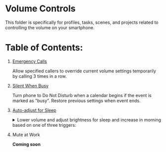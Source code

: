 # Volume Controls
This folder is specifically for profiles, tasks, scenes, and projects related to controlling the volume on your smartphone.

# Table of Contents:  
1. [Emergency Calls](https://github.com/paulfblack/tasker_profiles/tree/master/volume_controls/emergency_call)  
    
    Allow specified callers to override current volume settings temporarily by calling 3 times in a row.    
     
2. [Silent When Busy](https://github.com/paulfblack/tasker_profiles/tree/master/volume_controls/silent_when_busy)  
  
    Turn phone to Do Not Disturb when a calendar begins if the event is marked as "busy". Restore previous settings when event ends.
     
3. [Auto-adjust for Sleep](https://github.com/paulfblack/tasker_profiles/tree/master/volume_controls/auto_adjust_for_sleep)  
  
    <details><summary>Lower volume and adjust brightness for sleep and increase in morning based on one of three triggers:</summary>  
  
      <br>A. [By Calendar Event](https://github.com/paulfblack/tasker_profiles/tree/master/volume_controls/auto_adjust_for_sleep/by_calendar_event)  
        
      B. By Time of Day  
        
      C. By Behavioral Triggers
     
4. Mute at Work  
  
   **Coming soon** 
